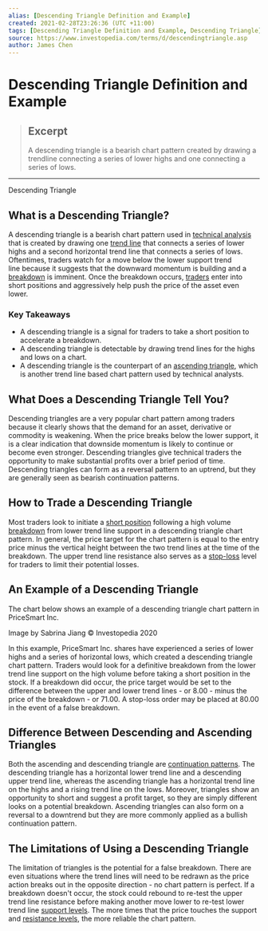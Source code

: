 ```yaml
---
alias: [Descending Triangle Definition and Example]
created: 2021-02-28T23:26:36 (UTC +11:00)
tags: [Descending Triangle Definition and Example, Descending Triangle]
source: https://www.investopedia.com/terms/d/descendingtriangle.asp
author: James Chen
---
```


# Descending Triangle Definition and Example

> ## Excerpt
> A descending triangle is a bearish chart pattern created by drawing a trendline connecting a series of lower highs and one connecting a series of lows.

---

Descending Triangle
## What is a Descending Triangle?

A descending triangle is a bearish chart pattern used in [technical analysis](https://www.investopedia.com/terms/t/technicalanalysis.asp) that is created by drawing one [trend line](https://www.investopedia.com/terms/t/trendline.asp) that connects a series of lower highs and a second horizontal trend line that connects a series of lows. Oftentimes, traders watch for a move below the lower support trend line because it suggests that the downward momentum is building and a [breakdown](https://www.investopedia.com/terms/b/breakdown.asp) is imminent. Once the breakdown occurs, [traders](https://www.investopedia.com/terms/s/stock-trader.asp) enter into short positions and aggressively help push the price of the asset even lower.

### Key Takeaways

-   A descending triangle is a signal for traders to take a short position to accelerate a breakdown.
-   A descending triangle is detectable by drawing trend lines for the highs and lows on a chart.
-   A descending triangle is the counterpart of an [ascending triangle](https://www.investopedia.com/terms/a/ascendingtriangle.asp), which is another trend line based chart pattern used by technical analysts.

## What Does a Descending Triangle Tell You?

Descending triangles are a very popular chart pattern among traders because it clearly shows that the demand for an asset, derivative or commodity is weakening. When the price breaks below the lower support, it is a clear indication that downside momentum is likely to continue or become even stronger. Descending triangles give technical traders the opportunity to make substantial profits over a brief period of time. Descending triangles can form as a reversal pattern to an uptrend, but they are generally seen as bearish continuation patterns.

## How to Trade a Descending Triangle

Most traders look to initiate a [short position](https://www.investopedia.com/terms/s/short.asp) following a high volume [breakdown](https://www.investopedia.com/terms/b/breakdown.asp) from lower trend line support in a descending triangle chart pattern. In general, the price target for the chart pattern is equal to the entry price minus the vertical height between the two trend lines at the time of the breakdown. The upper trend line resistance also serves as a [stop-loss](https://www.investopedia.com/terms/s/stop-lossorder.asp) level for traders to limit their potential losses.

## An Example of a Descending Triangle

The chart below shows an example of a descending triangle chart pattern in PriceSmart Inc.

Image by Sabrina Jiang © Investopedia 2020

In this example, PriceSmart Inc. shares have experienced a series of lower highs and a series of horizontal lows, which created a descending triangle chart pattern. Traders would look for a definitive breakdown from the lower trend line support on the high volume before taking a short position in the stock. If a breakdown did occur, the price target would be set to the difference between the upper and lower trend lines - or 8.00 - minus the price of the breakdown - or 71.00. A stop-loss order may be placed at 80.00 in the event of a false breakdown.

## Difference Between Descending and Ascending Triangles

Both the ascending and descending triangle are [continuation patterns](https://www.investopedia.com/trading/continuation-patterns-introduction/). The descending triangle has a horizontal lower trend line and a descending upper trend line, whereas the ascending triangle has a horizontal trend line on the highs and a rising trend line on the lows. Moreover, triangles show an opportunity to short and suggest a profit target, so they are simply different looks on a potential breakdown. Ascending triangles can also form on a reversal to a downtrend but they are more commonly applied as a bullish continuation pattern.

## The Limitations of Using a Descending Triangle

The limitation of triangles is the potential for a false breakdown. There are even situations where the trend lines will need to be redrawn as the price action breaks out in the opposite direction - no chart pattern is perfect. If a breakdown doesn't occur, the stock could rebound to re-test the upper trend line resistance before making another move lower to re-test lower trend line [support levels](https://www.investopedia.com/terms/s/support.asp). The more times that the price touches the support and [resistance levels](https://www.investopedia.com/terms/r/resistance.asp), the more reliable the chart pattern.
